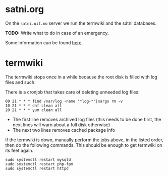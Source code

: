 # satni.org

On the `satni.uit.no` server we run the termwiki and the sátni databases.

**TODO:** Write what to do in case of an emergency.

Some information can be found [here](../apps/satni/Setup.html).

# termwiki

The termwiki stops once in a while because the root disk is filled with log files and such.

There is a cronjob that takes care of deleting unneeded log files:

```
00 21 * * * find /var/log -name "*log-*"|xargs rm -v
10 21 * * * dnf clean all
20 21 * * * yum clean all
```

- The first line removes archived log files (this needs to be done first, the next lines will warn about a full disk otherwise)
- The next two lines removes cached package info

If the termwiki is down, manually perform the jobs above, in the listed order, then do the following commands. This should be enough to get termwiki on its feet again.

```
sudo systemctl restart mysqld
sudo systemctl restart php-fpm
sudo systemctl restart httpd
```
